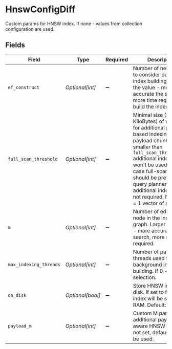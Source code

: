 # HnswConfigDiff

Custom params for HNSW index. If none - values from collection configuration are used.


## Fields

| Field                                                                                                                                                                                                                                                                                                                    | Type                                                                                                                                                                                                                                                                                                                     | Required                                                                                                                                                                                                                                                                                                                 | Description                                                                                                                                                                                                                                                                                                              |
| ------------------------------------------------------------------------------------------------------------------------------------------------------------------------------------------------------------------------------------------------------------------------------------------------------------------------ | ------------------------------------------------------------------------------------------------------------------------------------------------------------------------------------------------------------------------------------------------------------------------------------------------------------------------ | ------------------------------------------------------------------------------------------------------------------------------------------------------------------------------------------------------------------------------------------------------------------------------------------------------------------------ | ------------------------------------------------------------------------------------------------------------------------------------------------------------------------------------------------------------------------------------------------------------------------------------------------------------------------ |
| `ef_construct`                                                                                                                                                                                                                                                                                                           | *Optional[int]*                                                                                                                                                                                                                                                                                                          | :heavy_minus_sign:                                                                                                                                                                                                                                                                                                       | Number of neighbours to consider during the index building. Larger the value - more accurate the search, more time required to build the index.                                                                                                                                                                          |
| `full_scan_threshold`                                                                                                                                                                                                                                                                                                    | *Optional[int]*                                                                                                                                                                                                                                                                                                          | :heavy_minus_sign:                                                                                                                                                                                                                                                                                                       | Minimal size (in KiloBytes) of vectors for additional payload-based indexing. If payload chunk is smaller than `full_scan_threshold_kb` additional indexing won't be used - in this case full-scan search should be preferred by query planner and additional indexing is not required. Note: 1Kb = 1 vector of size 256 |
| `m`                                                                                                                                                                                                                                                                                                                      | *Optional[int]*                                                                                                                                                                                                                                                                                                          | :heavy_minus_sign:                                                                                                                                                                                                                                                                                                       | Number of edges per node in the index graph. Larger the value - more accurate the search, more space required.                                                                                                                                                                                                           |
| `max_indexing_threads`                                                                                                                                                                                                                                                                                                   | *Optional[int]*                                                                                                                                                                                                                                                                                                          | :heavy_minus_sign:                                                                                                                                                                                                                                                                                                       | Number of parallel threads used for background index building. If 0 - auto selection.                                                                                                                                                                                                                                    |
| `on_disk`                                                                                                                                                                                                                                                                                                                | *Optional[bool]*                                                                                                                                                                                                                                                                                                         | :heavy_minus_sign:                                                                                                                                                                                                                                                                                                       | Store HNSW index on disk. If set to false, the index will be stored in RAM. Default: false                                                                                                                                                                                                                               |
| `payload_m`                                                                                                                                                                                                                                                                                                              | *Optional[int]*                                                                                                                                                                                                                                                                                                          | :heavy_minus_sign:                                                                                                                                                                                                                                                                                                       | Custom M param for additional payload-aware HNSW links. If not set, default M will be used.                                                                                                                                                                                                                              |